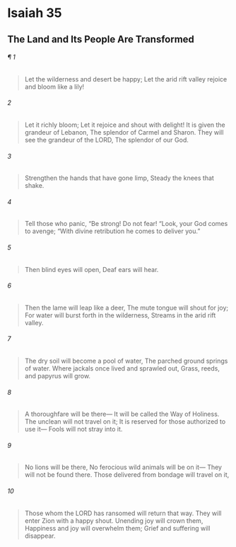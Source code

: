 # Isaiah 35
## The Land and Its People Are Transformed
###### ¶ 1
> Let the wilderness and desert be happy;
> Let the arid rift valley rejoice and bloom like a lily!
###### 2
> Let it richly bloom;
> Let it rejoice and shout with delight!
> It is given the grandeur of Lebanon,
> The splendor of Carmel and Sharon.
> They will see the grandeur of the LORD,
> The splendor of our God.
###### 3
> Strengthen the hands that have gone limp,
> Steady the knees that shake.
###### 4
> Tell those who panic,
> “Be strong! Do not fear!
> “Look, your God comes to avenge;
> “With divine retribution he comes to deliver you.”
###### 5
> Then blind eyes will open,
> Deaf ears will hear.
###### 6
> Then the lame will leap like a deer,
> The mute tongue will shout for joy;
> For water will burst forth in the wilderness,
> Streams in the arid rift valley.
###### 7
> The dry soil will become a pool of water,
> The parched ground springs of water.
> Where jackals once lived and sprawled out,
> Grass, reeds, and papyrus will grow.
###### 8
> A thoroughfare will be there—
> It will be called the Way of Holiness.
> The unclean will not travel on it;
> It is reserved for those authorized to use it—
> Fools will not stray into it.
###### 9
> No lions will be there,
> No ferocious wild animals will be on it—
> They will not be found there.
> Those delivered from bondage will travel on it,
###### 10
> Those whom the LORD has ransomed will return that way.
> They will enter Zion with a happy shout.
> Unending joy will crown them,
> Happiness and joy will overwhelm them;
> Grief and suffering will disappear.
